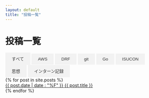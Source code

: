 ```yaml
---
layout: default
title: "投稿一覧"
---
```


# 投稿一覧

<style>
/* ボタンの基本スタイル */
.tablinks {
  background-color: #f2f2f2;
  border: none;
  color: #333;
  padding: 10px 20px;
  cursor: pointer;
  transition: background-color 0.3s;
}

/* 選択中のボタンのスタイル */
.tablinks.active {
  background-color: #007bff;
  color: #fff;
}
</style>

<div class="tab">
  <button class="tablinks" onclick="filterCategory('all')">すべて</button>
  <button class="tablinks" onclick="filterCategory('AWS')">AWS</button>
  <button class="tablinks" onclick="filterCategory('DRF')">DRF</button>
  <button class="tablinks" onclick="filterCategory('git')">git</button>
  <button class="tablinks" onclick="filterCategory('Go')">Go</button>
  <button class="tablinks" onclick="filterCategory('ISUCON')">ISUCON</button>
  <button class="tablinks" onclick="filterCategory('思想')">思想</button>
  <button class="tablinks" onclick="filterCategory('インターン記録')">インターン記録</button>
  <!-- 他のカテゴリのボタンも追加 -->
</div>

<div id="posts">
  {% for post in site.posts %}
    <div class="post" data-category="{{ post.category }}">
      <a href="{{ post.url | absolute_url }}">
        <span>{{ post.date | date : "%F" }}</span>
        <span>{{ post.title }}</span>
      </a>
    </div>
  {% endfor %}
</div>

<!-- JavaScriptでカテゴリ別にフィルタリングするコード -->
<script>
  function filterCategory(category) {
    const posts = document.querySelectorAll(".post");
    posts.forEach(function(post) {
      const postCategory = post.getAttribute("data-category");
      if (category === "all" || postCategory === category) {
        post.style.display = "block";
      } else {
        post.style.display = "none";
      }
    });
  }
  const buttons = document.querySelectorAll(".tablinks");
  buttons.forEach(function(button) {
    button.addEventListener("click", function() {
      // すべてのボタンからactiveクラスを削除
      buttons.forEach(function(btn) {
        btn.classList.remove("active");
      });
      // クリックしたボタンにactiveクラスを追加
      button.classList.add("active");
    });
  });
</script>
